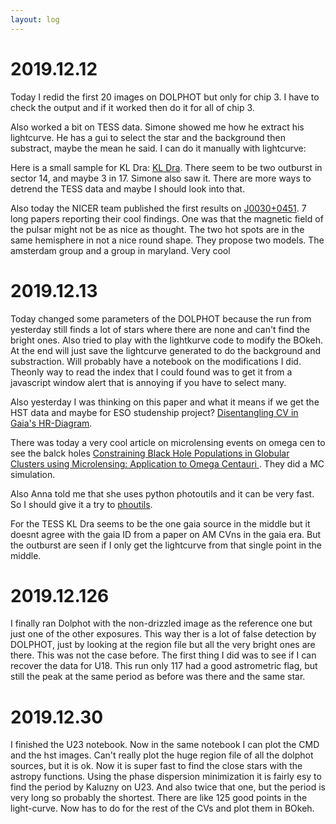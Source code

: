 ```yaml
---
layout: log
---
```



# 2019.12.12


Today I redid the first 20 images on DOLPHOT but only for chip 3. I have to check the output and if it worked then do it for all of chip 3. 

Also worked a bit on TESS data. Simone showed me how he extract his lightcurve. He has a gui to select the star and the background then substract, maybe the mean he said. I can do it manually with lightcurve:

Here is a small sample for KL Dra: [KL Dra](https://github.com/manuelmarcano22/TESSOutburst/blob/master/KL%20Dra.ipynb). There seem to be two outburst in sector 14, and maybe 3 in 17. Simone also saw it. There are more ways to detrend the TESS data and maybe I should look into that.

Also today the NICER team published the first results on [J0030+0451](https://iopscience.iop.org/journal/2041-8205/page/Focus_on_NICER_Constraints_on_the_Dense_Matter_Equation_of_State). 7 long papers reporting their cool findings. One was that the magnetic field of the pulsar might not be as nice as thought. The two hot spots are in the same hemisphere in not a nice round shape. They propose two models. The amsterdam group and a group in maryland. Very cool



# 2019.12.13

Today changed some parameters of the DOLPHOT because the run from yesterday still finds a lot of stars where there are none and can't find the bright ones. Also tried to play with the lightkurve code to modify the BOkeh. At the end will just save the lightcurve generated to do the background and substraction. Will probably have a notebook on the modifications I did. Theonly way to read the index that I could found was to get it from a javascript window alert that is annoying if you have to select many. 

Also yesterday I was thinking on this paper and what it means if we get the HST data and maybe for ESO studenship project? [Disentangling CV in Gaia's HR-Diagram](https://arxiv.org/abs/1912.01531). 

There was today a very cool article on microlensing events on omega cen to see the balck holes [ Constraining Black Hole Populations in Globular Clusters using Microlensing: Application to Omega Centauri ](https://arxiv.org/abs/1912.05701). They did a MC simulation. 


Also Anna told me that she uses python photoutils and it can be very fast. So I should give it a try to [phoutils](https://photutils.readthedocs.io/en/stable/).


For the TESS KL Dra seems to be the one gaia source in the middle but it doesnt agree with the gaia ID from a paper on AM CVns in the gaia era. But the outburst are seen if I only get the lightcurve from that single point in the middle. 



# 2019.12.126

I finally ran Dolphot with the non-drizzled image as the reference one but just one of the other exposures. This way ther is a lot of false detection by DOLPHOT, just by looking at the region file but all the very bright ones are there. This was not the case before. The first thing I did was to see if I can recover the data for U18. This run only 117 had a good astrometric flag, but still the peak at the same period as before was there and the same star. 


# 2019.12.30

I finished the U23 notebook. Now in the same notebook I can plot the CMD and the hst  images. Can't really plot the huge region file of all the dolphot sources, but it is ok. Now it is super fast to find the close stars with the astropy functions. Using the phase dispersion minimization it is fairly esy to find the period by Kaluzny on U23. And also twice that one, but the period is very long so probably the shortest. There are like 125 good points in the light-curve. Now has to do for the rest of the CVs and plot them in BOkeh. 



